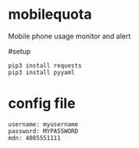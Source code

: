# mobilequota
Mobile phone usage monitor and alert


#setup

```
pip3 install requests
pip3 install pyyaml
```

# config file

```
username: myusername
password: MYPA55WORD
mdn: 4085551111
```
